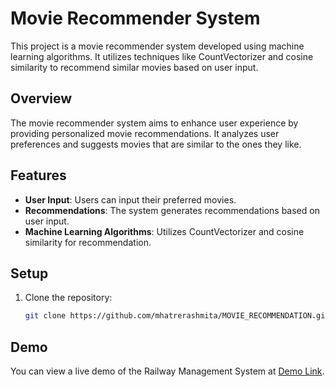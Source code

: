 # Movie Recommender System

This project is a movie recommender system developed using machine learning algorithms. It utilizes techniques like CountVectorizer and cosine similarity to recommend similar movies based on user input.

## Overview

The movie recommender system aims to enhance user experience by providing personalized movie recommendations. It analyzes user preferences and suggests movies that are similar to the ones they like.

## Features

- **User Input**: Users can input their preferred movies.
- **Recommendations**: The system generates recommendations based on user input.
- **Machine Learning Algorithms**: Utilizes CountVectorizer and cosine similarity for recommendation.

## Setup

1. Clone the repository:

   ```bash
   git clone https://github.com/mhatrerashmita/MOVIE_RECOMMENDATION.git
## Demo

You can view a live demo of the Railway Management System at [Demo Link](C:\Users\admin\Pictures\Screenshots\demo.png
).
